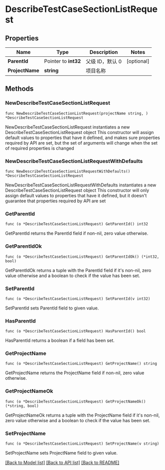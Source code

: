 # DescribeTestCaseSectionListRequest

## Properties

Name | Type | Description | Notes
------------ | ------------- | ------------- | -------------
**ParentId** | Pointer to **int32** | 父级 ID，默认 0 | [optional] 
**ProjectName** | **string** | 项目名称 | 

## Methods

### NewDescribeTestCaseSectionListRequest

`func NewDescribeTestCaseSectionListRequest(projectName string, ) *DescribeTestCaseSectionListRequest`

NewDescribeTestCaseSectionListRequest instantiates a new DescribeTestCaseSectionListRequest object
This constructor will assign default values to properties that have it defined,
and makes sure properties required by API are set, but the set of arguments
will change when the set of required properties is changed

### NewDescribeTestCaseSectionListRequestWithDefaults

`func NewDescribeTestCaseSectionListRequestWithDefaults() *DescribeTestCaseSectionListRequest`

NewDescribeTestCaseSectionListRequestWithDefaults instantiates a new DescribeTestCaseSectionListRequest object
This constructor will only assign default values to properties that have it defined,
but it doesn't guarantee that properties required by API are set

### GetParentId

`func (o *DescribeTestCaseSectionListRequest) GetParentId() int32`

GetParentId returns the ParentId field if non-nil, zero value otherwise.

### GetParentIdOk

`func (o *DescribeTestCaseSectionListRequest) GetParentIdOk() (*int32, bool)`

GetParentIdOk returns a tuple with the ParentId field if it's non-nil, zero value otherwise
and a boolean to check if the value has been set.

### SetParentId

`func (o *DescribeTestCaseSectionListRequest) SetParentId(v int32)`

SetParentId sets ParentId field to given value.

### HasParentId

`func (o *DescribeTestCaseSectionListRequest) HasParentId() bool`

HasParentId returns a boolean if a field has been set.

### GetProjectName

`func (o *DescribeTestCaseSectionListRequest) GetProjectName() string`

GetProjectName returns the ProjectName field if non-nil, zero value otherwise.

### GetProjectNameOk

`func (o *DescribeTestCaseSectionListRequest) GetProjectNameOk() (*string, bool)`

GetProjectNameOk returns a tuple with the ProjectName field if it's non-nil, zero value otherwise
and a boolean to check if the value has been set.

### SetProjectName

`func (o *DescribeTestCaseSectionListRequest) SetProjectName(v string)`

SetProjectName sets ProjectName field to given value.



[[Back to Model list]](../README.md#documentation-for-models) [[Back to API list]](../README.md#documentation-for-api-endpoints) [[Back to README]](../README.md)


